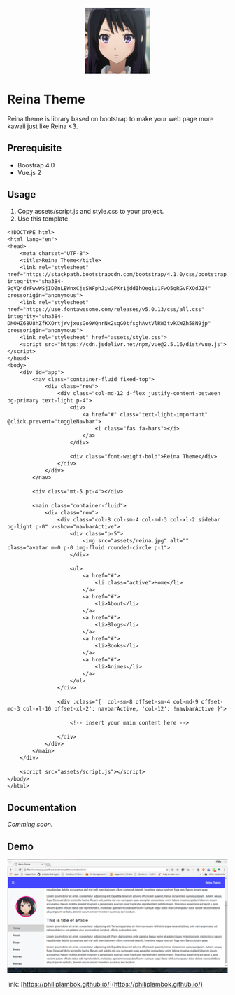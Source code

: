 <p align="center">
	<img src="/assets/reina.jpg" alt="" width="150">
</p>

# Reina Theme 
Reina theme is library based on bootstrap to make your web page more kawaii just like Reina <3. 

## Prerequisite
- Boostrap 4.0
- Vue.js 2

## Usage 
1. Copy assets/script.js and style.css to your project. 
2. Use this template

```
<!DOCTYPE html>
<html lang="en">
<head>
	<meta charset="UTF-8">
	<title>Reina Theme</title>
	<link rel="stylesheet" href="https://stackpath.bootstrapcdn.com/bootstrap/4.1.0/css/bootstrap.min.css" integrity="sha384-9gVQ4dYFwwWSjIDZnLEWnxCjeSWFphJiwGPXr1jddIhOegiu1FwO5qRGvFXOdJZ4" crossorigin="anonymous">
	<link rel="stylesheet" href="https://use.fontawesome.com/releases/v5.0.13/css/all.css" integrity="sha384-DNOHZ68U8hZfKXOrtjWvjxusGo9WQnrNx2sqG0tfsghAvtVlRW3tvkXWZh58N9jp" crossorigin="anonymous">
	<link rel="stylesheet" href="assets/style.css">
	<script src="https://cdn.jsdelivr.net/npm/vue@2.5.16/dist/vue.js"></script>
</head>
<body>
	<div id="app">
		<nav class="container-fluid fixed-top">
			<div class="row">
				<div class="col-md-12 d-flex justify-content-between bg-primary text-light p-4">
					<div>
						<a href="#" class="text-light-important" @click.prevent="toggleNavbar">
							<i class="fas fa-bars"></i>
						</a>
					</div>
					
					<div class="font-weight-bold">Reina Theme</div>
				</div>
			</div>
		</nav>

		<div class="mt-5 pt-4"></div>

		<main class="container-fluid">
			<div class="row">
				<div class="col-8 col-sm-4 col-md-3 col-xl-2 sidebar bg-light p-0" v-show="navbarActive">
					<div class="p-5">
						<img src="assets/reina.jpg" alt="" class="avatar m-0 p-0 img-fluid rounded-circle p-1">
					</div>

					<ul>
						<a href="#">
							<li class="active">Home</li>
						</a>
						<a href="#">
							<li>About</li>
						</a>
						<a href="#">
							<li>Blogs</li>
						</a>
						<a href="#">
							<li>Books</li>
						</a>
						<a href="#">
							<li>Animes</li>
						</a>
					</ul>
				</div>

				<div :class="{ 'col-sm-8 offset-sm-4 col-md-9 offset-md-3 col-xl-10 offset-xl-2': navbarActive, 'col-12': !navbarActive }">

					<!-- insert your main content here -->
				
				</div>
			</div>
		</main>
	</div>
	
	<script src="assets/script.js"></script>
</body>
</html>
``` 

## Documentation 
*Comming soon.* 

## Demo

<p align="center">
	<img src="/assets/theme-reina.gif" alt="">
</p>

link: [https://philiplambok.github.io/](https://philiplambok.github.io/)
